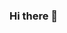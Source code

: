 ### Hi there 👋

<!--
**5JM/5JM** is a ✨ _special_ ✨ repository because its `README.md` (this file) appears on your GitHub profile.

Here are some ideas to get you started:

![trophy](https://github-profile-trophy.vercel.app/?username=5JM)

- 🔭 I’m currently working on ...
- 🌱 I’m currently learning ...
- 👯 I’m looking to collaborate on ...
- 🤔 I’m looking for help with ...
- 💬 Ask me about ...
- 📫 How to reach me: ...
- 😄 Pronouns: ...
- ⚡ Fun fact: ...
-->
